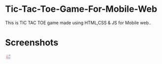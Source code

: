 # Tic-Tac-Toe-Game-For-Mobile-Web
This is TIC TAC TOE game made using HTML,CSS &amp; JS for Mobile web..
# Screenshots
<img src="tic_tac.png" width="20px" height="20px">
